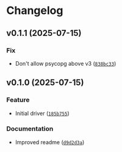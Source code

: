 # Changelog

<!--next-version-placeholder-->

## v0.1.1 (2025-07-15)

### Fix

* Don't allow psycopg above v3 ([`838bc33`](https://github.com/robinvandernoord/pydal-psycopg3/commit/838bc33fc7175e30f689ec2a9165618ba96785cd))

## v0.1.0 (2025-07-15)

### Feature

* Initial driver ([`185b755`](https://github.com/robinvandernoord/pydal-psycopg3/commit/185b75582830ef617096d8ef030295f0d430dc8d))

### Documentation

* Improved readme ([`d9d2d3a`](https://github.com/robinvandernoord/pydal-psycopg3/commit/d9d2d3a7507bd1e9a1180aa9690d6c51479120e9))
